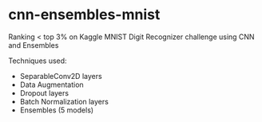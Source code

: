 # cnn-ensembles-mnist
Ranking &lt; top 3% on Kaggle MNIST Digit Recognizer challenge using CNN and Ensembles

Techniques used:
- SeparableConv2D layers
- Data Augmentation
- Dropout layers
- Batch Normalization layers
- Ensembles (5 models)
